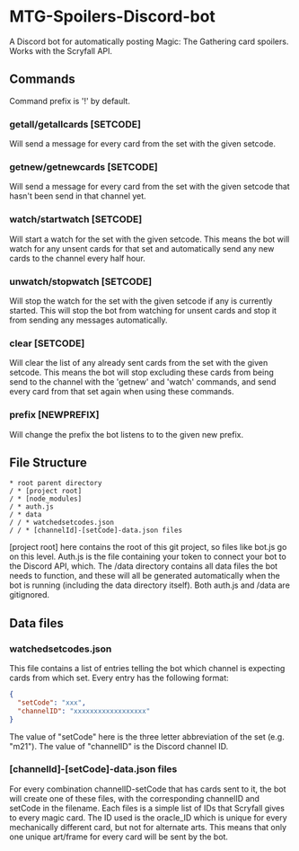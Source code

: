 # MTG-Spoilers-Discord-bot
A Discord bot for automatically posting Magic: The Gathering card spoilers. Works with the Scryfall API.

## Commands
Command prefix is '!' by default.
### getall/getallcards [SETCODE]
Will send a message for every card from the set with the given setcode.
### getnew/getnewcards [SETCODE]
Will send a message for every card from the set with the given setcode that hasn't been send in that channel yet.
### watch/startwatch [SETCODE]
Will start a watch for the set with the given setcode. This means the bot will watch for any unsent cards for that set and automatically send any new cards to the channel every half hour.
### unwatch/stopwatch [SETCODE]
Will stop the watch for the set with the given setcode if any is currently started. This will stop the bot from watching for unsent cards and stop it from sending any messages automatically.
### clear [SETCODE]
Will clear the list of any already sent cards from the set with the given setcode. This means the bot will stop excluding these cards from being send to the channel with the 'getnew' and 'watch' commands, and send every card from that set again when using these commands.
### prefix [NEWPREFIX]
Will change the prefix the bot listens to to the given new prefix.

## File Structure
```
* root parent directory
/ * [project root]
/ * [node_modules]
/ * auth.js
/ * data
/ / * watchedsetcodes.json
/ / * [channelId]-[setCode]-data.json files
```

[project root] here contains the root of this git project, so files like bot.js go on this level. Auth.js is the file containing your token to connect your bot to the Discord API, which. The /data directory contains all data files the bot needs to function, and these will all be generated automatically when the bot is running (including the data directory itself). Both auth.js and /data are gitignored.

## Data files
### watchedsetcodes.json
This file contains a list of entries telling the bot which channel is expecting cards from which set. Every entry has the following format:
```json
{
  "setCode": "xxx",
  "channelID": "xxxxxxxxxxxxxxxxxx"
}
```
The value of "setCode" here is the three letter abbreviation of the set (e.g. "m21"). The value of "channelID" is the Discord channel ID.
### [channelId]-[setCode]-data.json files
For every combination channelID-setCode that has cards sent to it, the bot will create one of these files, with the corresponding channelID and setCode in the filename. Each files is a simple list of IDs that Scryfall gives to every magic card. The ID used is the oracle_ID which is unique for every mechanically different card, but not for alternate arts. This means that only one unique art/frame for every card will be sent by the bot.
 

